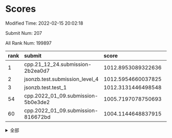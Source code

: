 # Scores

Modified Time: 2022-02-15 20:02:18

Submit Num: 207

All Rank Num: 199897

| rank |               submit               |       score        |       sigma        | pk_num |
| :--- | :--------------------------------- | :----------------- | :----------------- | :----- |
| 1    | cpp.21_12_24.submission-2b2ea0d7   | 1012.8953089322636 | 0.7768657529408826 | 3865   |
| 2    | jsonzb.test.submission_level_4     | 1012.5954660037825 | 0.7929316519954988 | 3862   |
| 3    | jsonzb.test.test_1                 | 1012.3131446498548 | 0.7964774655238611 | 3855   |
| 54   | cpp.2022_01_09.submission-5b0e3de2 | 1005.7197078750693 | 0.7140897017696958 | 3860   |
| 60   | cpp.2022_01_09.submission-816672bd | 1004.1144648837915 | 0.7219588449546028 | 3869   |


<details>
<summary>全部</summary>

| rank |                 submit                 |       score        |       sigma        | pk_num |
| :--- | :------------------------------------- | :----------------- | :----------------- | :----- |
| 1    | cpp.21_12_24.submission-2b2ea0d7       | 1012.8953089322636 | 0.7768657529408826 | 3865   |
| 2    | jsonzb.test.submission_level_4         | 1012.5954660037825 | 0.7929316519954988 | 3862   |
| 3    | jsonzb.test.test_1                     | 1012.3131446498548 | 0.7964774655238611 | 3855   |
| 4    | gobigger.level_3.submission_level_3_4  | 1011.8231695085408 | 0.7694781291444265 | 3859   |
| 5    | gobigger.level_3.submission_level_3_24 | 1011.7484361141761 | 0.7850780569906126 | 3867   |
| 6    | gobigger.level_3.submission_level_3_20 | 1011.5724289072901 | 0.7854967974014704 | 3859   |
| 7    | gobigger.level_3.submission_level_3_5  | 1011.4788922287181 | 0.8055434561494548 | 3861   |
| 8    | gobigger.level_3.submission_level_3_23 | 1011.0410471585063 | 0.788428200563137  | 3862   |
| 9    | gobigger.level_3.submission_level_3_35 | 1010.9692562594702 | 0.785366648306926  | 3870   |
| 10   | gobigger.level_3.submission_level_3_26 | 1010.8915604457137 | 0.774740614416976  | 3864   |
| 11   | gobigger.level_3.submission_level_3_2  | 1010.6555285601742 | 0.766483585330095  | 3862   |
| 12   | gobigger.level_3.submission_level_3_16 | 1010.6446006425978 | 0.7604937607738362 | 3864   |
| 13   | gobigger.level_3.submission_level_3_39 | 1010.5893000840043 | 0.7572870461850564 | 3858   |
| 14   | gobigger.level_3.submission_level_3_10 | 1010.5225785875784 | 0.7733627797662692 | 3869   |
| 15   | gobigger.level_3.submission_level_3_30 | 1010.4589749243424 | 0.7643626192212419 | 3862   |
| 16   | gobigger.level_3.submission_level_3_29 | 1010.4551739158779 | 0.7814707230187216 | 3867   |
| 17   | gobigger.level_3.submission_level_3_18 | 1010.4454277411048 | 0.7544691890850103 | 3859   |
| 18   | gobigger.level_3.submission_level_3_45 | 1010.3946830731675 | 0.7705526980489407 | 3867   |
| 19   | gobigger.level_3.submission_level_3_21 | 1010.357415692591  | 0.7605235991019696 | 3857   |
| 20   | gobigger.level_3.submission_level_3_40 | 1010.3558526659319 | 0.7676095567961512 | 3862   |
| 21   | gobigger.level_3.submission_level_3_3  | 1010.2761784270008 | 0.7809710113613123 | 3858   |
| 22   | gobigger.level_3.submission_level_3_38 | 1010.2012201684022 | 0.773816273666738  | 3863   |
| 23   | gobigger.level_3.submission_level_3_14 | 1010.1448954857422 | 0.747034773207919  | 3865   |
| 24   | gobigger.level_3.submission_level_3_31 | 1010.0973346309216 | 0.7428984829146446 | 3863   |
| 25   | gobigger.level_3.submission_level_3_48 | 1009.9228354962742 | 0.7607387912551106 | 3866   |
| 26   | gobigger.level_3.submission_level_3_22 | 1009.7247827564594 | 0.7705519388027847 | 3862   |
| 27   | gobigger.level_3.submission_level_3_7  | 1009.706470262876  | 0.7349707648277204 | 3864   |
| 28   | gobigger.level_3.submission_level_3_6  | 1009.6682544046905 | 0.7743777806138804 | 3865   |
| 29   | gobigger.level_3.submission_level_3_49 | 1009.5573840921076 | 0.7534272641593011 | 3865   |
| 30   | gobigger.level_3.submission_level_3_28 | 1009.539409884924  | 0.7686873188934873 | 3860   |
| 31   | gobigger.level_3.submission_level_3_37 | 1009.5188765669546 | 0.7479641497280555 | 3865   |
| 32   | gobigger.level_3.submission_level_3_42 | 1009.5009527210743 | 0.7407561192424341 | 3861   |
| 33   | gobigger.level_3.submission_level_3_15 | 1009.4809270805505 | 0.747992675410137  | 3867   |
| 34   | gobigger.level_3.submission_level_3_11 | 1009.4717592514965 | 0.7818659514100664 | 3865   |
| 35   | gobigger.level_3.submission_level_3_9  | 1009.4420970998242 | 0.7710970777341494 | 3862   |
| 36   | gobigger.level_3.submission_level_3_8  | 1009.4375178386773 | 0.7515592396511828 | 3862   |
| 37   | gobigger.level_3.submission_level_3_44 | 1009.4225912907892 | 0.7441324338342484 | 3863   |
| 38   | gobigger.level_3.submission_level_3_43 | 1009.4212350730488 | 0.7439998584486486 | 3866   |
| 39   | gobigger.level_3.submission_level_3_0  | 1009.3578511617834 | 0.7784915612537923 | 3864   |
| 40   | gobigger.level_3.submission_level_3_34 | 1009.341812292308  | 0.7704337552593098 | 3863   |
| 41   | gobigger.level_3.submission_level_3_25 | 1009.2928273812909 | 0.7564962728900674 | 3860   |
| 42   | gobigger.level_3.submission_level_3_1  | 1009.2830067121761 | 0.7430576843015579 | 3861   |
| 43   | gobigger.level_3.submission_level_3_32 | 1009.2774314058348 | 0.7459076169218352 | 3860   |
| 44   | gobigger.level_3.submission_level_3_46 | 1009.2281150275272 | 0.740408600816261  | 3866   |
| 45   | gobigger.level_3.submission_level_3_17 | 1009.1583698935253 | 0.7411812061838043 | 3862   |
| 46   | gobigger.level_3.submission_level_3_47 | 1009.1374939763955 | 0.7450480212040318 | 3865   |
| 47   | gobigger.level_3.submission_level_3_12 | 1009.1257348412659 | 0.7481334482932461 | 3867   |
| 48   | gobigger.level_3.submission_level_3_33 | 1008.9049780802876 | 0.725533209781747  | 3861   |
| 49   | gobigger.level_3.submission_level_3_19 | 1008.7269617872412 | 0.7520226647897442 | 3861   |
| 50   | gobigger.level_3.submission_level_3_41 | 1008.5230220128473 | 0.7531172669719798 | 3862   |
| 51   | gobigger.level_3.submission_level_3_27 | 1008.2954931223298 | 0.7250416523028714 | 3860   |
| 52   | gobigger.level_3.submission_level_3_13 | 1008.1820077687864 | 0.7485333715417302 | 3859   |
| 53   | gobigger.level_3.submission_level_3_36 | 1008.1469243152912 | 0.7319233208520659 | 3872   |
| 54   | cpp.2022_01_09.submission-5b0e3de2     | 1005.7197078750693 | 0.7140897017696958 | 3860   |
| 55   | gobigger.level_1.submission_level_1_13 | 1004.7586588158803 | 0.7195820517600622 | 3860   |
| 56   | gobigger.level_1.submission_level_1_48 | 1004.5017063611566 | 0.7267662859784809 | 3864   |
| 57   | gobigger.level_1.submission_level_1_47 | 1004.3904738475115 | 0.7367974168599171 | 3861   |
| 58   | gobigger.level_1.submission_level_1_44 | 1004.3818127894573 | 0.7223454737971162 | 3861   |
| 59   | gobigger.level_1.submission_level_1_36 | 1004.3712597115151 | 0.7232422831166553 | 3863   |
| 60   | cpp.2022_01_09.submission-816672bd     | 1004.1144648837915 | 0.7219588449546028 | 3869   |
| 61   | gobigger.level_1.submission_level_1_21 | 1003.985336948481  | 0.7205598704944617 | 3861   |
| 62   | gobigger.level_1.submission_level_1_41 | 1003.903950184761  | 0.7137928659611219 | 3865   |
| 63   | gobigger.level_1.submission_level_1_20 | 1003.8943594947173 | 0.7265345623394963 | 3862   |
| 64   | gobigger.level_1.submission_level_1_12 | 1003.8365380945876 | 0.7144966771437755 | 3863   |
| 65   | gobigger.level_1.submission_level_1_3  | 1003.7770627172782 | 0.7136229228369315 | 3865   |
| 66   | gobigger.level_1.submission_level_1_19 | 1003.6674914097638 | 0.7145863910999046 | 3859   |
| 67   | gobigger.level_1.submission_level_1_2  | 1003.6504451064305 | 0.7048669777631726 | 3864   |
| 68   | gobigger.level_1.submission_level_1_22 | 1003.633719333574  | 0.7129425978793302 | 3857   |
| 69   | gobigger.level_1.submission_level_1_5  | 1003.6125716583375 | 0.7183545683379348 | 3859   |
| 70   | gobigger.level_1.submission_level_1_4  | 1003.6052972469902 | 0.7199770009991044 | 3867   |
| 71   | gobigger.level_1.submission_level_1_43 | 1003.5908786735878 | 0.7156970944424687 | 3856   |
| 72   | gobigger.level_1.submission_level_1_34 | 1003.5846168670522 | 0.7101435748756896 | 3861   |
| 73   | gobigger.level_1.submission_level_1_30 | 1003.5428390931817 | 0.7140999689364582 | 3868   |
| 74   | gobigger.level_1.submission_level_1_24 | 1003.5314092143433 | 0.7142696488181403 | 3860   |
| 75   | gobigger.level_1.submission_level_1_7  | 1003.5076466540795 | 0.7141995115824132 | 3867   |
| 76   | gobigger.level_1.submission_level_1_9  | 1003.497062709296  | 0.712666157581482  | 3865   |
| 77   | gobigger.level_1.submission_level_1_35 | 1003.4733594023572 | 0.7179330114155432 | 3867   |
| 78   | gobigger.level_1.submission_level_1_1  | 1003.4194339884702 | 0.7169730797041912 | 3857   |
| 79   | gobigger.level_1.submission_level_1_11 | 1003.3937863309964 | 0.7210090610580114 | 3861   |
| 80   | gobigger.level_1.submission_level_1_17 | 1003.2898620270175 | 0.7105645622388733 | 3861   |
| 81   | gobigger.level_1.submission_level_1_23 | 1003.2716553533627 | 0.7139834963473947 | 3865   |
| 82   | gobigger.level_1.submission_level_1_40 | 1003.2447800034013 | 0.7139845453107917 | 3865   |
| 83   | gobigger.level_1.submission_level_1_49 | 1003.2021515231013 | 0.7209736758283062 | 3866   |
| 84   | gobigger.level_1.submission_level_1_31 | 1003.1906570821407 | 0.7092273786862081 | 3865   |
| 85   | gobigger.level_1.submission_level_1_37 | 1003.1340668366629 | 0.7184438391634314 | 3860   |
| 86   | gobigger.level_1.submission_level_1_33 | 1003.0980979439304 | 0.7182047252427809 | 3863   |
| 87   | gobigger.level_1.submission_level_1_8  | 1003.0670030530061 | 0.7172932071315918 | 3862   |
| 88   | gobigger.level_1.submission_level_1_27 | 1003.0296544936573 | 0.7195336086132406 | 3857   |
| 89   | gobigger.level_1.submission_level_1_38 | 1003.0263783467882 | 0.7119301629350524 | 3868   |
| 90   | gobigger.level_1.submission_level_1_28 | 1002.9537309936019 | 0.7132264796110517 | 3863   |
| 91   | gobigger.level_1.submission_level_1_0  | 1002.8570798471297 | 0.7169891480787698 | 3868   |
| 92   | gobigger.level_1.submission_level_1_15 | 1002.7064716159654 | 0.7126853079072264 | 3859   |
| 93   | gobigger.level_1.submission_level_1_42 | 1002.7039188614556 | 0.7119361437523519 | 3861   |
| 94   | gobigger.level_1.submission_level_1_14 | 1002.6588540657141 | 0.717030993467472  | 3864   |
| 95   | gobigger.level_1.submission_level_1_29 | 1002.5340211122025 | 0.7208649150986783 | 3863   |
| 96   | gobigger.level_1.submission_level_1_26 | 1002.5207608934073 | 0.7159592280613811 | 3862   |
| 97   | gobigger.level_1.submission_level_1_10 | 1002.5100421657593 | 0.7142571555948647 | 3860   |
| 98   | gobigger.level_1.submission_level_1_25 | 1002.4926511391225 | 0.7077092198134093 | 3866   |
| 99   | gobigger.level_1.submission_level_1_32 | 1002.212985178426  | 0.7193850466303355 | 3864   |
| 100  | gobigger.level_1.submission_level_1_6  | 1002.1787325153537 | 0.7193225995500547 | 3862   |
| 101  | gobigger.level_1.submission_level_1_16 | 1002.1635946833262 | 0.7171182614069845 | 3861   |
| 102  | gobigger.level_1.submission_level_1_45 | 1002.1351596760522 | 0.7096951886055514 | 3867   |
| 103  | gobigger.level_1.submission_level_1_18 | 1002.1067852679598 | 0.7153092078294254 | 3865   |
| 104  | gobigger.level_1.submission_level_1_46 | 1002.0152024354815 | 0.7013923691366378 | 3865   |
| 105  | gobigger.level_1.submission_level_1_39 | 1001.8889522304337 | 0.7096991892001975 | 3863   |
| 106  | gobigger.random.submission_random_11   | 997.6700066891989  | 0.7290525345376712 | 3869   |
| 107  | gobigger.random.submission_random_16   | 997.4956223341458  | 0.7109843104862827 | 3863   |
| 108  | gobigger.random.submission_random_42   | 997.3024550759309  | 0.7013534574903902 | 3863   |
| 109  | gobigger.random.submission_random_38   | 997.2865840916786  | 0.7057584785288705 | 3862   |
| 110  | gobigger.random.submission_random_25   | 997.1501668339363  | 0.7145617138782948 | 3860   |
| 111  | gobigger.random.submission_random_40   | 997.0226754516758  | 0.7051459400140692 | 3860   |
| 112  | gobigger.random.submission_random_47   | 997.0180216045002  | 0.7204111441960972 | 3860   |
| 113  | gobigger.random.submission_random_48   | 996.9697986250803  | 0.7013095483364882 | 3863   |
| 114  | gobigger.random.submission_random_29   | 996.9677186106131  | 0.6941288420959264 | 3862   |
| 115  | gobigger.random.submission_random_12   | 996.9000518489348  | 0.7101438269555282 | 3861   |
| 116  | gobigger.random.submission_random_0    | 996.8770129438004  | 0.7129117692778725 | 3861   |
| 117  | gobigger.random.submission_random_24   | 996.7918432776689  | 0.6995256822907592 | 3865   |
| 118  | gobigger.random.submission_random_3    | 996.5794953010617  | 0.711174707797276  | 3871   |
| 119  | gobigger.random.submission_random_4    | 996.54896380616    | 0.7158531162106644 | 3864   |
| 120  | gobigger.random.submission_random_41   | 996.5409945858312  | 0.7155516505423728 | 3864   |
| 121  | gobigger.random.submission_random_17   | 996.3496726818577  | 0.7059534222230756 | 3867   |
| 122  | gobigger.random.submission_random_14   | 996.3274160128717  | 0.7170824740677891 | 3860   |
| 123  | gobigger.random.submission_random_34   | 996.2631284478231  | 0.7056355828659417 | 3865   |
| 124  | gobigger.random.submission_random_21   | 996.2583472683442  | 0.7106087491607882 | 3861   |
| 125  | gobigger.random.submission_random_2    | 996.1648155707747  | 0.7138635993950467 | 3859   |
| 126  | gobigger.random.submission_random_23   | 996.1390129603078  | 0.7022452906299002 | 3859   |
| 127  | gobigger.random.submission_random_26   | 996.1371321885429  | 0.7105304786253732 | 3866   |
| 128  | gobigger.random.submission_random_43   | 996.1103496116796  | 0.7048154025992605 | 3861   |
| 129  | gobigger.random.submission_random_46   | 996.0670739536541  | 0.7144929395284333 | 3857   |
| 130  | gobigger.random.submission_random_8    | 995.991775033891   | 0.7099495808537689 | 3862   |
| 131  | gobigger.random.submission_random_9    | 995.9832528108955  | 0.7217254748233827 | 3865   |
| 132  | gobigger.random.submission_random_10   | 995.9737708496867  | 0.7029325227711598 | 3861   |
| 133  | gobigger.random.submission_random_32   | 995.9408085147296  | 0.7186894599355578 | 3863   |
| 134  | gobigger.random.submission_random_18   | 995.9339586350341  | 0.7059935401221475 | 3864   |
| 135  | gobigger.random.submission_random_31   | 995.8941759544925  | 0.7097931460640285 | 3859   |
| 136  | gobigger.random.submission_random_37   | 995.8304065585505  | 0.7100487368070127 | 3858   |
| 137  | gobigger.random.submission_random_28   | 995.8044385543435  | 0.7126824481146508 | 3864   |
| 138  | gobigger.random.submission_random_5    | 995.7157983680321  | 0.7074145740496055 | 3861   |
| 139  | gobigger.random.submission_random_27   | 995.7157249016791  | 0.7128664395211485 | 3865   |
| 140  | gobigger.random.submission_random_49   | 995.707029397169   | 0.7024603241969443 | 3869   |
| 141  | gobigger.random.submission_random_39   | 995.5814021226755  | 0.7224025594062616 | 3860   |
| 142  | gobigger.random.submission_random_7    | 995.5645851598745  | 0.7067554885556125 | 3867   |
| 143  | gobigger.random.submission_random_36   | 995.5528035348216  | 0.724959569722456  | 3856   |
| 144  | gobigger.random.submission_random_44   | 995.5306794383649  | 0.7039268442596001 | 3864   |
| 145  | gobigger.random.submission_random_30   | 995.5044615264698  | 0.7042525641046341 | 3861   |
| 146  | gobigger.random.submission_random_1    | 995.5039017514649  | 0.708982734850817  | 3863   |
| 147  | gobigger.random.submission_random_13   | 995.39936213354    | 0.6993772392332172 | 3859   |
| 148  | gobigger.random.submission_random_6    | 995.2027920607887  | 0.6994356684746251 | 3858   |
| 149  | gobigger.random.submission_random_19   | 995.1541004021071  | 0.7100929883392137 | 3857   |
| 150  | gobigger.random.submission_random_15   | 995.0620712293913  | 0.711655485252744  | 3865   |
| 151  | gobigger.random.submission_random_33   | 994.9216077082092  | 0.7190610319827205 | 3864   |
| 152  | gobigger.random.submission_random_22   | 994.8171506570549  | 0.7165151690222722 | 3869   |
| 153  | gobigger.random.submission_random_35   | 994.7892228660453  | 0.7128374656038935 | 3858   |
| 154  | gobigger.random.submission_random_20   | 994.6845545497966  | 0.7206605281363594 | 3862   |
| 155  | gobigger.random.submission_random_45   | 994.6750393250081  | 0.7132941788221451 | 3868   |
| 156  | gobigger.level_2.submission_level_2_31 | 994.3099911456329  | 0.7402290985096718 | 3862   |
| 157  | gobigger.level_2.submission_level_2_1  | 994.2888265193972  | 0.7184912277616137 | 3866   |
| 158  | gobigger.level_2.submission_level_2_2  | 994.1655615350173  | 0.7283538925887066 | 3860   |
| 159  | gobigger.level_2.submission_level_2_39 | 993.7432712646764  | 0.7275765699603551 | 3865   |
| 160  | gobigger.level_2.submission_level_2_27 | 993.615701902259   | 0.7443484428312714 | 3862   |
| 161  | gobigger.level_2.submission_level_2_30 | 993.5230959636702  | 0.7485474322618272 | 3863   |
| 162  | gobigger.level_2.submission_level_2_9  | 993.380737581375   | 0.7396858727105279 | 3861   |
| 163  | gobigger.level_2.submission_level_2_21 | 993.0232863190446  | 0.7344377851508315 | 3863   |
| 164  | gobigger.level_2.submission_level_2_22 | 993.0107241681503  | 0.7357771252559117 | 3865   |
| 165  | gobigger.level_2.submission_level_2_6  | 992.7607120219063  | 0.725288093131898  | 3871   |
| 166  | gobigger.level_2.submission_level_2_26 | 992.6674803376727  | 0.7395197250696639 | 3864   |
| 167  | gobigger.level_2.submission_level_2_23 | 992.6595048158387  | 0.7368978787800107 | 3868   |
| 168  | gobigger.level_2.submission_level_2_38 | 992.650133894231   | 0.7324357689212668 | 3864   |
| 169  | gobigger.level_2.submission_level_2_40 | 992.5833356852509  | 0.7297671198607512 | 3860   |
| 170  | gobigger.level_2.submission_level_2_4  | 992.5796417464526  | 0.7411595016605349 | 3855   |
| 171  | gobigger.level_2.submission_level_2_29 | 992.5724904879745  | 0.7394718067230978 | 3863   |
| 172  | gobigger.level_2.submission_level_2_45 | 992.5543164305334  | 0.7350306226562591 | 3864   |
| 173  | gobigger.level_2.submission_level_2_24 | 992.5330697602803  | 0.7449133760006355 | 3858   |
| 174  | gobigger.level_2.submission_level_2_44 | 992.5138567451984  | 0.7402636520027024 | 3865   |
| 175  | gobigger.level_2.submission_level_2_36 | 992.506596535497   | 0.7313521826910615 | 3859   |
| 176  | gobigger.level_2.submission_level_2_7  | 992.5042809420567  | 0.7511052229204191 | 3860   |
| 177  | gobigger.level_2.submission_level_2_17 | 992.4495121143466  | 0.7621076921494356 | 3859   |
| 178  | gobigger.level_2.submission_level_2_34 | 992.3191317920448  | 0.7331136383210041 | 3861   |
| 179  | gobigger.level_2.submission_level_2_37 | 992.242419469388   | 0.7693150274860862 | 3866   |
| 180  | gobigger.level_2.submission_level_2_13 | 992.0224337004222  | 0.7498142059816986 | 3866   |
| 181  | gobigger.level_2.submission_level_2_18 | 991.9421649718307  | 0.7512100312043963 | 3867   |
| 182  | gobigger.level_2.submission_level_2_33 | 991.8903877699154  | 0.7604033334294166 | 3861   |
| 183  | gobigger.level_2.submission_level_2_49 | 991.8470487488992  | 0.7361956286199772 | 3865   |
| 184  | gobigger.level_2.submission_level_2_15 | 991.775167011516   | 0.758211497503052  | 3858   |
| 185  | gobigger.level_2.submission_level_2_16 | 991.7007783783866  | 0.7301136423983384 | 3863   |
| 186  | gobigger.level_2.submission_level_2_35 | 991.680549912485   | 0.7709701729874766 | 3862   |
| 187  | gobigger.level_2.submission_level_2_42 | 991.670299248348   | 0.7639422408873756 | 3860   |
| 188  | gobigger.level_2.submission_level_2_32 | 991.6070413056419  | 0.7528344430929852 | 3860   |
| 189  | gobigger.level_2.submission_level_2_48 | 991.581516972239   | 0.7611554484252113 | 3865   |
| 190  | gobigger.level_2.submission_level_2_3  | 991.4613743003354  | 0.7456367952368737 | 3865   |
| 191  | gobigger.level_2.submission_level_2_14 | 991.4566234109222  | 0.7441912655820874 | 3860   |
| 192  | gobigger.level_2.submission_level_2_11 | 991.3066407922682  | 0.7429073015300243 | 3862   |
| 193  | gobigger.level_2.submission_level_2_5  | 991.2000946644168  | 0.754584977409718  | 3863   |
| 194  | gobigger.level_2.submission_level_2_47 | 991.1539750320585  | 0.7631673820144435 | 3864   |
| 195  | gobigger.level_2.submission_level_2_0  | 991.1459799549025  | 0.7801646877708095 | 3856   |
| 196  | gobigger.level_2.submission_level_2_25 | 991.1328768353169  | 0.7556689384199913 | 3870   |
| 197  | gobigger.level_2.submission_level_2_8  | 991.0721603782063  | 0.7461969843070162 | 3866   |
| 198  | gobigger.level_2.submission_level_2_46 | 990.9602515866087  | 0.7780042149514674 | 3864   |
| 199  | gobigger.level_2.submission_level_2_19 | 990.93950051674    | 0.730527143361307  | 3862   |
| 200  | gobigger.level_2.submission_level_2_12 | 990.8539485174294  | 0.7502856899682889 | 3864   |
| 201  | gobigger.level_2.submission_level_2_20 | 990.6520949315543  | 0.7407209974166155 | 3865   |
| 202  | gobigger.level_2.submission_level_2_10 | 990.5825859085513  | 0.7829678163510019 | 3861   |
| 203  | gobigger.level_2.submission_level_2_28 | 990.576040973519   | 0.7608422922552329 | 3869   |
| 204  | gobigger.level_2.submission_level_2_43 | 990.4174884938247  | 0.7582465246156362 | 3857   |
| 205  | gobigger.level_2.submission_level_2_41 | 989.6973269042325  | 0.7882123842162478 | 3865   |
| 206  | gobigger.none.submission_none_1        | 979.8613652806827  | 1.272955969395046  | 3857   |
| 207  | gobigger.none.submission_none_0        | 976.5594287677934  | 1.4303085383781926 | 3862   |

</details>